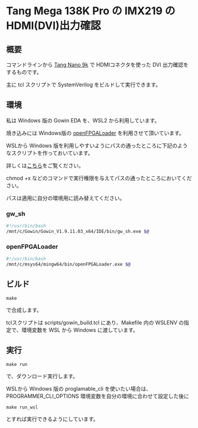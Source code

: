 # Tang Mega 138K Pro の IMX219 の HDMI(DVI)出力確認

## 概要

コマンドラインから [Tang Nano 9k](https://wiki.sipeed.com/hardware/en/tang/Tang-Nano-9K/Nano-9K.html) で
HDMIコネクタを使った DVI 出力確認をするものです。

主に tcl スクリプトで SystemVerilog をビルドして実行できます。


## 環境

私は Windows 版の Gowin EDA を、WSL2 から利用しています。

焼き込みには Windows版の [openFPGALoader](https://github.com/trabucayre/openFPGALoader) を利用させて頂いています。

WSLから Windows 版を利用しやすいようにパスの通ったところに下記のようなスクリプトを作っておいています。

詳しくは[こちら](https://blog.rtc-lab.com/entry/2025/08/05/201839)をご覧ください。

chmod +x などのコマンドで実行権限を与えてパスの通ったところにおいてください。

パスは適用に自分の環境用に読み替えてください。


### gw_sh

```bash
#!/usr/bin/bash
/mnt/c/Gowin/Gowin_V1.9.11.03_x64/IDE/bin/gw_sh.exe $@
```

### openFPGALoader

```bash
#!/usr/bin/bash
/mnt/c/msys64/mingw64/bin/openFPGALoader.exe $@
```

## ビルド


```
make
```

で合成します。

tclスクリプトは scripts/gowin_build.tcl にあり、Makefile 内の WSLENV の指定で、環境変数を WSL から Windows に渡しています。


## 実行

```
make run
```

で、ダウンロード実行します。


WSLから Windows 版の proglamable_cli を使いたい場合は、PROGRAMMER_CLI_OPTIONS 環境変数を自分の環境に合わせて設定した後に

```
make run_wsl
```

とすれば実行できるようにしています。
